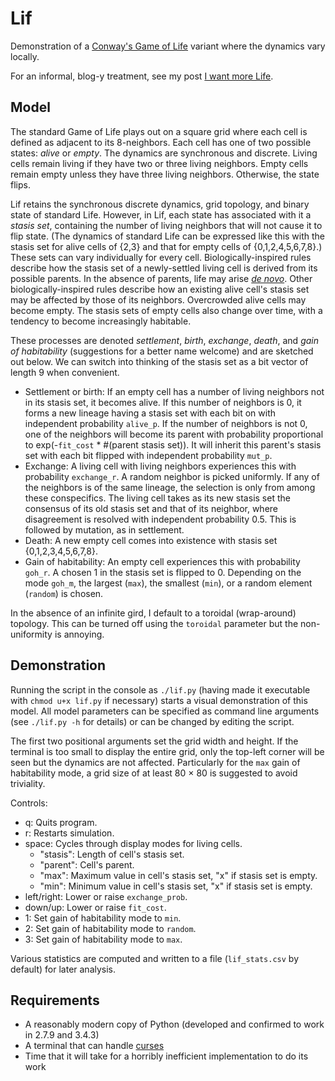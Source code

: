 # Lif

Demonstration of a
[Conway's Game of Life](http://en.wikipedia.org/wiki/Conway%27s_Game_of_Life)
variant where the dynamics vary locally.

For an informal, blog-y treatment, see my post [I want more Life](http://mesokurtosis.com/posts/2015-02-19-lif.html).

## Model

The standard Game of Life plays out on a square grid where each cell
is defined as adjacent to its 8-neighbors. Each cell has one of two
possible states: *alive* or *empty*. The dynamics are synchronous and
discrete. Living cells remain living if they have two or three living
neighbors. Empty cells remain empty unless they have three living
neighbors. Otherwise, the state flips.

Lif retains the synchronous discrete dynamics, grid topology, and
binary state of standard Life. However, in Lif, each state has
associated with it a *stasis set*, containing the number of living
neighbors that will not cause it to flip state. (The dynamics of
standard Life can be expressed like this with the stasis set for alive
cells of {2,3} and that for empty cells of {0,1,2,4,5,6,7,8}.) These
sets can vary individually for every cell. Biologically-inspired rules
describe how the stasis set of a newly-settled living cell is derived
from its possible parents. In the absence of parents, life may arise
[*de novo*](http://en.wikipedia.org/wiki/Spontaneous_generation). Other
biologically-inspired rules describe how an existing alive cell's
stasis set may be affected by those of its neighbors. Overcrowded
alive cells may become empty. The stasis sets of empty cells also
change over time, with a tendency to become increasingly habitable.

These processes are denoted *settlement*, *birth*, *exchange*,
*death*, and *gain of habitability* (suggestions for a better name
welcome) and are sketched out below. We can switch into thinking of the
stasis set as a bit vector of length 9 when convenient.
* Settlement or birth: If an empty cell has a number of living
  neighbors not in its stasis set, it becomes alive. If this number of
  neighbors is 0, it forms a new lineage having a stasis set with each
  bit on with independent probability `alive_p`. If the number
  of neighbors is not 0, one of the neighbors will become its parent
  with probability proportional to exp(-`fit_cost` * #(parent stasis
  set)). It will inherit this parent's stasis set with each bit
  flipped with independent probability `mut_p`.
* Exchange: A living cell with living neighbors experiences this with
  probability `exchange_r`. A random neighbor is picked
  uniformly. If any of the neighbors is of the same lineage, the
  selection is only from among these conspecifics. The living cell
  takes as its new stasis set the consensus of its old stasis set and
  that of its neighbor, where disagreement is resolved with
  independent probability 0.5. This is followed by mutation, as in
  settlement.
* Death: A new empty cell comes into existence with stasis set
  {0,1,2,3,4,5,6,7,8}.
* Gain of habitability: An empty cell experiences this with
  probability `goh_r`. A chosen 1 in the stasis set is
  flipped to 0. Depending on the mode `goh_m`, the largest (`max`),
  the smallest (`min`), or a random element (`random`) is chosen.

In the absence of an infinite gird, I default to a toroidal
(wrap-around) topology. This can be turned off using the `toroidal`
parameter but the non-uniformity is annoying.

## Demonstration

Running the script in the console as `./lif.py` (having made it
executable with `chmod u+x lif.py` if necessary) starts a visual
demonstration of this model. All model parameters can be specified as
command line arguments (see `./lif.py -h` for details) or can be
changed by editing the script.

The first two positional arguments set the grid width and height. If
the terminal is too small to display the entire grid, only the
top-left corner will be seen but the dynamics are not
affected. Particularly for the `max` gain of habitability mode, a grid
size of at least 80 &times; 80 is suggested to avoid triviality.

Controls:
* q: Quits program.
* r: Restarts simulation.
* space: Cycles through display modes for living cells.
  * "stasis": Length of cell's stasis set.
  * "parent": Cell's parent.
  * "max": Maximum value in cell's stasis set, "x" if stasis set is
    empty.
  * "min": Minimum value in cell's stasis set, "x" if stasis set is
    empty.
* left/right: Lower or raise `exchange_prob`.
* down/up: Lower or raise `fit_cost`.
* 1: Set gain of habitability mode to `min`.
* 2: Set gain of habitability mode to `random`.
* 3: Set gain of habitability mode to `max`.

Various statistics are computed and written to a file (`lif_stats.csv`
by default) for later analysis.

## Requirements

* A reasonably modern copy of Python (developed and confirmed to work
  in 2.7.9 and 3.4.3)
* A terminal that can handle
  [curses](http://en.wikipedia.org/wiki/Curses_%28programming_library%29)
* Time that it will take for a horribly inefficient implementation to
  do its work
